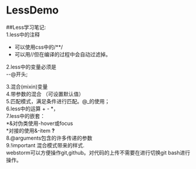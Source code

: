 # LessDemo
##Less学习笔记:  
1.less中的注释  
   * 可以使用css中的/**/
   * 可以用//但在编译的过程中会自动过滤掉。
    
2.less中的变量必须是  
  --@开头;
      
3.混合(mixin)变量  
4.带参数的混合 （可设置默认值）  
5.匹配模式，满足条件进行匹配。@_的使用；  
6.less中的运算 + - *，  
7.less中的嵌套：  
 *&对伪类使用-hover或focus  
 *对接的使用&-item **?**  
8.@arguments包含的许多传递的参数  
9.!important  混合模式带来的样式.  
webstorm可以方便操作git,github。对代码的上传不需要在进行切换git bash进行操作。
   